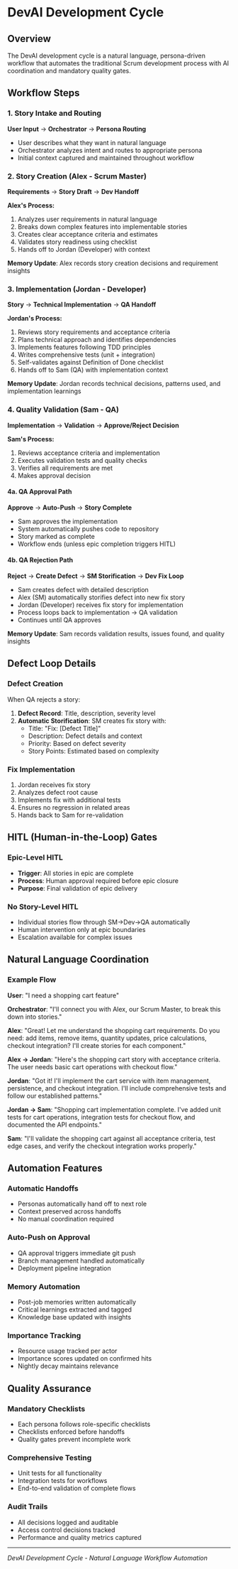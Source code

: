# DevAI Development Cycle

## Overview

The DevAI development cycle is a natural language, persona-driven workflow that automates the traditional Scrum development process with AI coordination and mandatory quality gates.

## Workflow Steps

### 1. Story Intake and Routing

**User Input** → **Orchestrator** → **Persona Routing**

- User describes what they want in natural language
- Orchestrator analyzes intent and routes to appropriate persona
- Initial context captured and maintained throughout workflow

### 2. Story Creation (Alex - Scrum Master)

**Requirements** → **Story Draft** → **Dev Handoff**

**Alex's Process:**
1. Analyzes user requirements in natural language
2. Breaks down complex features into implementable stories
3. Creates clear acceptance criteria and estimates
4. Validates story readiness using checklist
5. Hands off to Jordan (Developer) with context

**Memory Update**: Alex records story creation decisions and requirement insights

### 3. Implementation (Jordan - Developer)

**Story** → **Technical Implementation** → **QA Handoff**

**Jordan's Process:**
1. Reviews story requirements and acceptance criteria
2. Plans technical approach and identifies dependencies
3. Implements features following TDD principles
4. Writes comprehensive tests (unit + integration)
5. Self-validates against Definition of Done checklist
6. Hands off to Sam (QA) with implementation context

**Memory Update**: Jordan records technical decisions, patterns used, and implementation learnings

### 4. Quality Validation (Sam - QA)

**Implementation** → **Validation** → **Approve/Reject Decision**

**Sam's Process:**
1. Reviews acceptance criteria and implementation
2. Executes validation tests and quality checks
3. Verifies all requirements are met
4. Makes approval decision

#### 4a. QA Approval Path
**Approve** → **Auto-Push** → **Story Complete**

- Sam approves the implementation
- System automatically pushes code to repository
- Story marked as complete
- Workflow ends (unless epic completion triggers HITL)

#### 4b. QA Rejection Path  
**Reject** → **Create Defect** → **SM Storification** → **Dev Fix Loop**

- Sam creates defect with detailed description
- Alex (SM) automatically storifies defect into new fix story
- Jordan (Developer) receives fix story for implementation
- Process loops back to implementation → QA validation
- Continues until QA approves

**Memory Update**: Sam records validation results, issues found, and quality insights

## Defect Loop Details

### Defect Creation
When QA rejects a story:
1. **Defect Record**: Title, description, severity level
2. **Automatic Storification**: SM creates fix story with:
   - Title: "Fix: [Defect Title]"
   - Description: Defect details and context
   - Priority: Based on defect severity
   - Story Points: Estimated based on complexity

### Fix Implementation
1. Jordan receives fix story
2. Analyzes defect root cause
3. Implements fix with additional tests
4. Ensures no regression in related areas
5. Hands back to Sam for re-validation

## HITL (Human-in-the-Loop) Gates

### Epic-Level HITL
- **Trigger**: All stories in epic are complete
- **Process**: Human approval required before epic closure
- **Purpose**: Final validation of epic delivery

### No Story-Level HITL
- Individual stories flow through SM→Dev→QA automatically
- Human intervention only at epic boundaries
- Escalation available for complex issues

## Natural Language Coordination

### Example Flow

**User**: "I need a shopping cart feature"

**Orchestrator**: "I'll connect you with Alex, our Scrum Master, to break this down into stories."

**Alex**: "Great! Let me understand the shopping cart requirements. Do you need: add items, remove items, quantity updates, price calculations, checkout integration? I'll create stories for each component."

**Alex → Jordan**: "Here's the shopping cart story with acceptance criteria. The user needs basic cart operations with checkout flow."

**Jordan**: "Got it! I'll implement the cart service with item management, persistence, and checkout integration. I'll include comprehensive tests and follow our established patterns."

**Jordan → Sam**: "Shopping cart implementation complete. I've added unit tests for cart operations, integration tests for checkout flow, and documented the API endpoints."

**Sam**: "I'll validate the shopping cart against all acceptance criteria, test edge cases, and verify the checkout integration works properly."

## Automation Features

### Automatic Handoffs
- Personas automatically hand off to next role
- Context preserved across handoffs
- No manual coordination required

### Auto-Push on Approval
- QA approval triggers immediate git push
- Branch management handled automatically
- Deployment pipeline integration

### Memory Automation
- Post-job memories written automatically
- Critical learnings extracted and tagged
- Knowledge base updated with insights

### Importance Tracking
- Resource usage tracked per actor
- Importance scores updated on confirmed hits
- Nightly decay maintains relevance

## Quality Assurance

### Mandatory Checklists
- Each persona follows role-specific checklists
- Checklists enforced before handoffs
- Quality gates prevent incomplete work

### Comprehensive Testing
- Unit tests for all functionality
- Integration tests for workflows
- End-to-end validation of complete flows

### Audit Trails
- All decisions logged and auditable
- Access control decisions tracked
- Performance and quality metrics captured

---

*DevAI Development Cycle - Natural Language Workflow Automation*